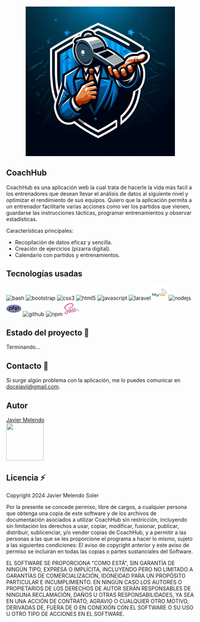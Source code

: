 <p align="center"><a href="https://github.com/javiidoce/TFGv2" target="_blank"><img src="public/img/logo.jpeg" width="400" alt="Laravel Logo"></a></p>

## CoachHub

CoachHub es una aplicación web la cual trata de hacerle la vida más facil a los entrenadores que desean llevar el análisis de datos al siguiente nivel y optimizar el rendimiento de sus equipos. Quiero que la aplicación permita a un entrenador facilitarle varias acciones como ver los partidos que vienen, guardarse las instrucciones tácticas, programar entrenamientos y observar estadísticas.

Características principales:

- Recopilación de datos eficaz y sencilla.
- Creación de ejercicios (pizarra digital).
- Calendario con partidos y entrenamientos.

## Tecnologías usadas
<p align="left"> <img src="https://cdn.worldvectorlogo.com/logos/git-bash.svg" alt="bash" width="40" height="40"/>  
<img src="https://cdn.worldvectorlogo.com/logos/bootstrap-5-1.svg" alt="bootstrap" width="40" height="40"/> 
<img src="https://cdn.worldvectorlogo.com/logos/css-3.svg" alt="css3" width="40" height="40"/> 
<img src="https://cdn.worldvectorlogo.com/logos/html-1.svg" alt="html5" width="40" height="40"/> 
<img src="https://cdn.worldvectorlogo.com/logos/logo-javascript.svg" alt="javascript" width="40" height="40"/> 
<img src="https://cdn.worldvectorlogo.com/logos/laravel-2.svg" alt="laravel" width="40" height="40"/> 
<img src="https://raw.githubusercontent.com/devicons/devicon/master/icons/mysql/mysql-original-wordmark.svg" alt="mysql" width="40" height="40"/> 
<img src="https://cdn.worldvectorlogo.com/logos/nodejs-2.svg" alt="nodejs" width="40" height="40"/> 
<img src="https://raw.githubusercontent.com/devicons/devicon/master/icons/php/php-original.svg" alt="php" width="40" height="40"/>
<img src="https://cdn.worldvectorlogo.com/logos/github-icon-2.svg" alt="github" width="40" height="40"/>
<img src="https://cdn.worldvectorlogo.com/logos/npm-2.svg" alt="npm" width="40" height="40"/>
<img src="https://raw.githubusercontent.com/devicons/devicon/master/icons/sass/sass-original.svg" alt="sass" width="40" height="40"/></p>

## Estado del proyecto 📝

Terminando...

## Contacto 💬 

Si surge algún problema con la aplicación, me lo puedes comunicar en docejavii@gmail.com.

## Autor

<a href="https://github.com/javiidoce"> Javier Melendo <a/> <br>
<img src="https://github.com/javiidoce/TFGv2/assets/116526601/3f997216-443d-49fe-b8f4-ed32a9c6044a" width="100" height="100">


## Licencia ⚡

Copyright 2024 Javier Melendo Soler 

Por la presente se concede permiso, libre de cargos, a cualquier persona que obtenga una copia de este software y de los archivos de documentación asociados a utilizar CoachHub sin restricción, incluyendo sin limitación los derechos a usar, copiar, modificar, fusionar, publicar, distribuir, sublicenciar, y/o vender copias de CoachHub, y a permitir a las personas a las que se les proporcione el programa a hacer lo mismo, sujeto a las siguientes condiciones:  El aviso de copyright anterior y este aviso de permiso se incluirán en todas las copias o partes sustanciales del Software.  

EL SOFTWARE SE PROPORCIONA "COMO ESTÁ", SIN GARANTÍA DE NINGÚN TIPO, EXPRESA O IMPLÍCITA, INCLUYENDO PERO NO LIMITADO A GARANTÍAS DE COMERCIALIZACIÓN, IDONEIDAD PARA UN PROPÓSITO PARTICULAR E INCUMPLIMIENTO. EN NINGÚN CASO LOS AUTORES O PROPIETARIOS DE LOS DERECHOS DE AUTOR SERÁN RESPONSABLES DE NINGUNA RECLAMACIÓN, DAÑOS U OTRAS RESPONSABILIDADES, YA SEA EN UNA ACCIÓN DE CONTRATO, AGRAVIO O CUALQUIER OTRO MOTIVO, DERIVADAS DE, FUERA DE O EN CONEXIÓN CON EL SOFTWARE O SU USO U OTRO TIPO DE ACCIONES EN EL SOFTWARE.

